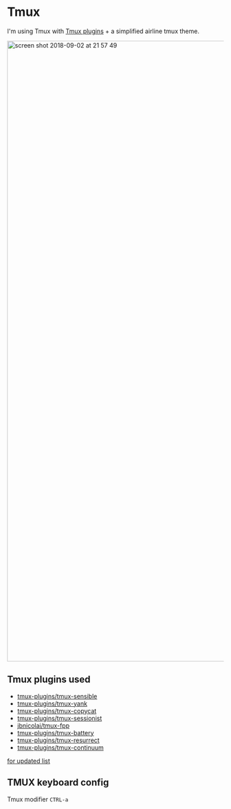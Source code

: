 # Tmux

I'm using Tmux with [Tmux plugins](https://github.com/tmux-plugins/tpm) + a simplified airline tmux theme.

<img width="1440" alt="screen shot 2018-09-02 at 21 57 49" src="https://user-images.githubusercontent.com/1071113/44960656-4310d100-aefb-11e8-98af-d2c0895cb7cf.png">

## Tmux plugins used

- [tmux-plugins/tmux-sensible](https://github.com/tmux-plugins/tmux-sensible)
- [tmux-plugins/tmux-yank](https://github.com/tmux-plugins/tmux-yank)
- [tmux-plugins/tmux-copycat](https://github.com/tmux-plugins/tmux-copycat)
- [tmux-plugins/tmux-sessionist](https://github.com/tmux-plugins/tmux-sessionist)
- [jbnicolai/tmux-fpp](https://github.com/tmux-plugins/tmux-fpp)
- [tmux-plugins/tmux-battery](https://github.com/tmux-plugins/tmux-battery)
- [tmux-plugins/tmux-resurrect](https://github.com/tmux-plugins/tmux-resurrect)
- [tmux-plugins/tmux-continuum](https://github.com/tmux-plugins/tmux-continuum)

[for updated list](../tmux/tmux.conf.symlink)

## TMUX keyboard config
  
Tmux modifier `CTRL-a`
